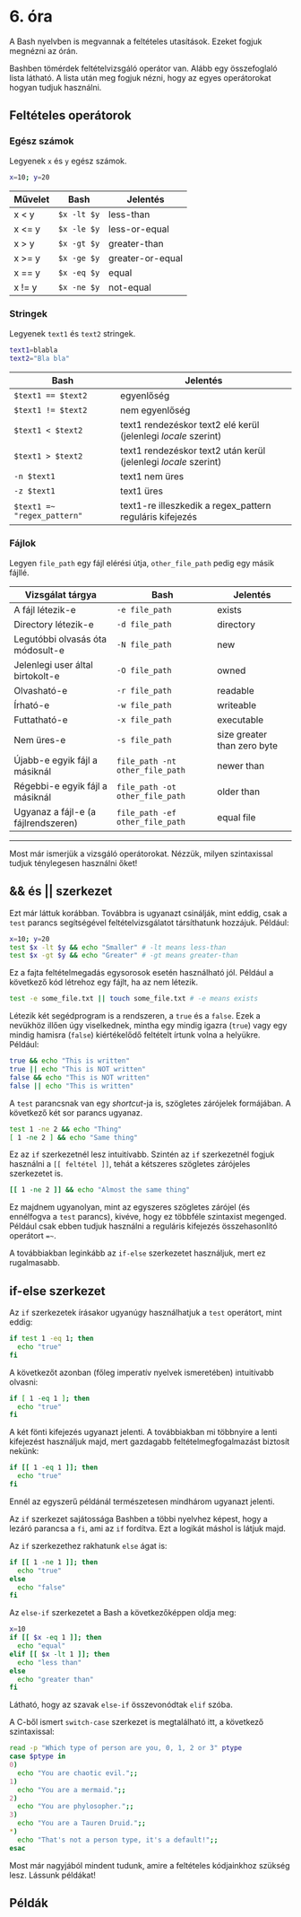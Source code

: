 # 6. óra

A Bash nyelvben is megvannak a feltételes utasítások. Ezeket fogjuk megnézni az órán.

Bashben tömérdek feltételvizsgáló operátor van. Alább egy összefoglaló lista látható.
A lista után meg fogjuk nézni, hogy az egyes operátorokat hogyan tudjuk használni.

## Feltételes operátorok
### Egész számok
Legyenek `x` és `y` egész számok.

```bash
x=10; y=20
```
| Művelet      | Bash | Jelentés |
| ----------- | ----------- | - |
| x < y | `$x -lt $y`| less-than|
| x <= y   | `$x -le $y` | less-or-equal |
| x > y   | `$x -gt $y` | greater-than |
| x >= y   | `$x -ge $y` | greater-or-equal|
| x == y   | `$x -eq $y` | equal |
| x != y   | `$x -ne $y` | not-equal|

### Stringek
Legyenek `text1` és `text2` stringek.

```bash
text1=blabla
text2="Bla bla"
```

| Bash | Jelentés |
| ----------- | - |
| `$text1 == $text2`| egyenlőség|
| `$text1 != $text2`| nem egyenlőség|
| `$text1 < $text2`| text1 rendezéskor text2 elé kerül (jelenlegi *locale* szerint)|
| `$text1 > $text2`| text1 rendezéskor text2 után kerül (jelenlegi *locale* szerint)|
| `-n $text1`| text1 nem üres |
| `-z $text1`| text1 üres |
| `$text1 =~ "regex_pattern" `| text1-re illeszkedik a regex_pattern reguláris kifejezés |

### Fájlok
Legyen `file_path` egy fájl elérési útja, `other_file_path` pedig egy másik fájllé.

| Vizsgálat tárgya | Bash | Jelentés |
| -- | ----------- | - |
| A fájl létezik-e | `-e file_path`| exists |
| Directory létezik-e | `-d file_path`| directory |
| Legutóbbi olvasás óta módosult-e | `-N file_path`| new |
| Jelenlegi user által birtokolt-e | `-O file_path`| owned |
| Olvasható-e | `-r file_path`| readable |
| Írható-e | `-w file_path`| writeable |
| Futtatható-e | `-x file_path`| executable |
| Nem üres-e | `-s file_path`| size greater than zero byte |
| Újabb-e egyik fájl a másiknál | `file_path -nt other_file_path`| newer than |
| Régebbi-e egyik fájl a másiknál | `file_path -ot other_file_path`| older than |
| Ugyanaz a fájl-e (a fájlrendszeren) | `file_path -ef other_file_path`| equal file |

---
Most már ismerjük a vizsgáló operátorokat. Nézzük, milyen szintaxissal tudjuk ténylegesen használni
őket!

## && és || szerkezet
Ezt már láttuk korábban. Továbbra is ugyanazt csinálják, mint eddig, csak a `test` parancs
segítségével feltételvizsgálatot társíthatunk hozzájuk. Például:

```bash
x=10; y=20
test $x -lt $y && echo "Smaller" # -lt means less-than
test $x -gt $y && echo "Greater" # -gt means greater-than
```

Ez a fajta feltételmegadás egysorosok esetén használható jól. Például a következő kód 
létrehoz egy fájlt, ha az nem létezik.

```bash
test -e some_file.txt || touch some_file.txt # -e means exists
```

Létezik két segédprogram is a rendszeren, a `true` és a `false`. Ezek a nevükhöz illően
úgy viselkednek, mintha egy mindig igazra (`true`) vagy egy mindig hamisra (`false`) kiértékelődő
feltételt írtunk volna a helyükre. Például:

```bash
true && echo "This is written"
true || echo "This is NOT written"
false && echo "This is NOT written"
false || echo "This is written"
```

A `test` parancsnak van egy *shortcut*-ja is, szögletes zárójelek formájában. A következő két 
sor parancs ugyanaz.

```bash
test 1 -ne 2 && echo "Thing"
[ 1 -ne 2 ] && echo "Same thing"
```

Ez az `if` szerkezetnél lesz intuitívabb. Szintén az `if` szerkezetnél fogjuk használni a
`[[ feltétel ]]`, tehát a kétszeres szögletes zárójeles szerkezetet is.

```bash
[[ 1 -ne 2 ]] && echo "Almost the same thing"
```

Ez majdnem ugyanolyan, mint az egyszeres szögletes zárójel (és ennélfogva a `test` parancs),
kivéve, hogy ez többféle szintaxist megenged. Például csak ebben tudjuk használni a 
reguláris kifejezés összehasonlító operátort `=~`.

A továbbiakban leginkább az `if-else` szerkezetet használjuk, mert ez rugalmasabb.

## if-else szerkezet
Az `if` szerkezetek írásakor ugyanúgy használhatjuk a `test` operátort, mint eddig:

```bash
if test 1 -eq 1; then
  echo "true"
fi
```

A következőt azonban (főleg imperatív nyelvek ismeretében) intuitívabb olvasni:

```bash
if [ 1 -eq 1 ]; then
  echo "true"
fi
```

A két fönti kifejezés ugyanazt jelenti. A továbbiakban mi többnyire a lenti kifejezést használjuk
majd, mert gazdagabb feltételmegfogalmazást biztosít nekünk:

```bash
if [[ 1 -eq 1 ]]; then
  echo "true"
fi
```

Ennél az egyszerű példánál természetesen mindhárom ugyanazt jelenti.

Az `if` szerkezet sajátossága Bashben a többi nyelvhez képest, hogy a lezáró parancsa a `fi`,
ami az `if` fordítva. Ezt a logikát máshol is látjuk majd.

Az `if` szerkezethez rakhatunk `else` ágat is:

```bash
if [[ 1 -ne 1 ]]; then
  echo "true"
else
  echo "false"
fi
```

Az `else-if` szerkezetet a Bash a következőképpen oldja meg:

```bash
x=10
if [[ $x -eq 1 ]]; then
  echo "equal"
elif [[ $x -lt 1 ]]; then
  echo "less than"
else
  echo "greater than"
fi
```

Látható, hogy az szavak `else-if` összevonódtak `elif` szóba.

A C-ből ismert `switch-case` szerkezet is megtalálható itt, a következő szintaxissal:

```bash
read -p "Which type of person are you, 0, 1, 2 or 3" ptype
case $ptype in
0)
  echo "You are chaotic evil.";;
1)
  echo "You are a mermaid.";;
2)
  echo "You are phylosopher.";;
3)
  echo "You are a Tauren Druid.";;
*)
  echo "That's not a person type, it's a default!";;
esac
```

Most már nagyjából mindent tudunk, amire a feltételes kódjainkhoz szükség lesz.
Lássunk példákat!

## Példák
